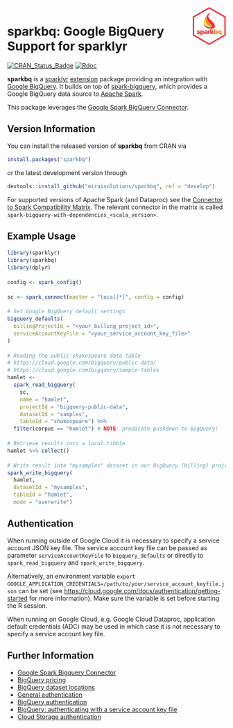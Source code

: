 <img src="man/figures/logo.png" align="right" width="15%" height="15%"/>

# sparkbq: Google BigQuery Support for sparklyr

[![CRAN\_Status\_Badge](https://www.r-pkg.org/badges/version/sparkbq)](https://cran.r-project.org/package=sparkbq) [![Rdoc](https://www.rdocumentation.org/packages/sparkbq)](https://www.rdocumentation.org/packages/sparkbq)

**sparkbq** is a [sparklyr](https://spark.posit.co/) [extension](https://spark.posit.co/guides/extensions.html) package providing an integration with [Google BigQuery](https://cloud.google.com/bigquery/). It builds on top of [spark-bigquery](https://github.com/miraisolutions/spark-bigquery), which provides a Google BigQuery data source to [Apache Spark](https://spark.apache.org/).

This package leverages the [Google Spark BigQuery Connector](https://github.com/GoogleCloudDataproc/spark-bigquery-connector).

## Version Information

You can install the released version of **sparkbq** from CRAN via
``` r
install.packages("sparkbq")
```
or the latest development version through
``` r
devtools::install_github("miraisolutions/sparkbq", ref = "develop")
```

For supported versions of Apache Spark (and Dataproc) see the [Connector to Spark Compatibility Matrix](https://github.com/GoogleCloudDataproc/spark-bigquery-connector?tab=readme-ov-file#connector-to-spark-compatibility-matrix).
The relevant connector in the matrix is called `spark-bigquery-with-dependencies_<scala_version>`.

## Example Usage

``` r
library(sparklyr)
library(sparkbq)
library(dplyr)

config <- spark_config()

sc <- spark_connect(master = "local[*]", config = config)

# Set Google BigQuery default settings
bigquery_defaults(
  billingProjectId = "<your_billing_project_id>",
  serviceAccountKeyFile = "<your_service_account_key_file>"
)

# Reading the public shakespeare data table
# https://cloud.google.com/bigquery/public-data/
# https://cloud.google.com/bigquery/sample-tables
hamlet <- 
  spark_read_bigquery(
    sc,
    name = "hamlet",
    projectId = "bigquery-public-data",
    datasetId = "samples",
    tableId = "shakespeare") %>%
  filter(corpus == "hamlet") # NOTE: predicate pushdown to BigQuery!
  
# Retrieve results into a local tibble
hamlet %>% collect()

# Write result into "mysamples" dataset in our BigQuery (billing) project
spark_write_bigquery(
  hamlet,
  datasetId = "mysamples",
  tableId = "hamlet",
  mode = "overwrite")
```

## Authentication

When running outside of Google Cloud it is necessary to specify a service account JSON key file. The service account key file can be passed as parameter `serviceAccountKeyFile` to `bigquery_defaults` or directly to `spark_read_bigquery` and `spark_write_bigquery`.

Alternatively, an environment variable `export GOOGLE_APPLICATION_CREDENTIALS=/path/to/your/service_account_keyfile.json` can be set (see https://cloud.google.com/docs/authentication/getting-started for more information). Make sure the variable is set before starting the R session.

When running on Google Cloud, e.g. Google Cloud Dataproc, application default credentials (ADC) may be used in which case it is not necessary to specify a service account key file.

## Further Information

* [Google Spark Bigquery Connector](https://github.com/GoogleCloudDataproc/spark-bigquery-connector)
* [BigQuery pricing](https://cloud.google.com/bigquery/pricing)
* [BigQuery dataset locations](https://cloud.google.com/bigquery/docs/dataset-locations)
* [General authentication](https://cloud.google.com/docs/authentication/)
* [BigQuery authentication](https://cloud.google.com/bigquery/docs/authentication/)
* [BigQuery: authenticating with a service account key file](https://cloud.google.com/bigquery/docs/authentication/service-account-file)
* [Cloud Storage authentication](https://cloud.google.com/storage/docs/authentication/)
